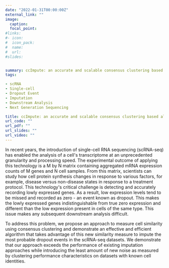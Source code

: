 ```yaml
---
date: "2022-01-31T00:00:00Z"
external_link: ""
image:
  caption: 
  focal_point: 
#links:
#- icon: 
#  icon_pack: 
#  name: 
#  url: 
#slides: 


summary: ccImpute: an accurate and scalable consensus clustering based algorithm to impute dropout events in the single-cell RNA-seq data
tags:

- scRNA
- Single-cell
- Dropout Event
- Imputation
- Downstream Analysis
- Next Generation Sequencing

title: ccImpute: an accurate and scalable consensus clustering based algorithm to impute dropout events in the single-cell RNA-seq data
url_code: ""
url_pdf: ""
url_slides: ""
url_video: ""
---
```

In recent years, the introduction of single-cell RNA sequencing (scRNA-seq) has enabled the analysis of a cell's transcriptome at an unprecedented granularity and processing speed. The experimental outcome of applying this technology is a M by N matrix containing aggregated mRNA expression counts of M genes and N cell samples. From this matrix, scientists can study how cell protein synthesis changes in response to various factors, for example, disease versus non-disease states in response to a treatment protocol. This technology's critical challenge is detecting and accurately recording lowly expressed genes. As a result, low expression levels tend to be missed and recorded as zero - an event known as dropout. This makes the lowly expressed genes indistinguishable from true zero expression and different than the low expression present in cells of the same type. This issue makes any subsequent downstream analysis difficult. 

To address this problem, we propose an approach to measure cell similarity using consensus clustering and demonstrate an effective and efficient algorithm that takes advantage of this new similarity measure to impute the most probable dropout events in the scRNA-seq datasets. We demonstrate that our approach exceeds the performance of existing imputation approaches while introducing the least amount of new noise as measured by clustering performance characteristics on datasets with known cell identities.
